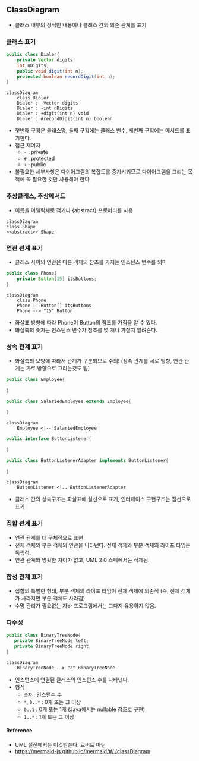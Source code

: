 ## ClassDiagram
- 클래스 내부의 정적인 내용이나 클래스 간의 의존 관계를 표기

### 클래스 표기
```java 
public class Dialer{
	private Vector digits;
	int nDigits;
	public void digit(int n);
	protected boolean recordDigit(int n);
}
```
```mermaid
classDiagram
	class Dialer
	Dialer : -Vector digits
	Dialer : -int nDigits
	Dialer : +digit(int n) void
	Dialer : #recordDigit(int n) boolean
```
- 첫번째 구획은 클래스명, 둘째 구획에는 클래스 변수, 세번째 구획에는 메서드를 표기한다.
- 접근 제어자
	- `-` : private
	- `#` : protected
	- `+` : public
- 불필요한 세부사항은 다이어그램의 복잡도를 증가시키므로 다이어그램을 그리는 목적에 꼭 필요한 것만 사용해야 한다.

### 추상클래스, 추상메서드
- 이름을 이탤릭체로 적거나 {abstract} 프로퍼티를 사용
```mermaid
classDiagram
class Shape
<<abstract>> Shape
```

### 연관 관계 표기
- 클래스 사이의 연관은 다른 객체의 참조를 가지는 인스턴스 변수를 의미
```java 
public class Phone{
	private Button[15] itsButtons;
}
```
```mermaid
classDiagram
	class Phone
	Phone : -Button[] itsButtons
	Phone --> "15" Button
```
- 화살표 방향에 따라 Phone이 Button의 참조를 가짐을 알 수 있다. 
- 화살촉의 숫자는 인스턴스 변수가 참조를 몇 개나 가질지 알려준다.

### 상속 관계 표기
- 화살촉의 모양에 따라서 관계가 구분되므로 주의! (상속 관계를 세로 방향, 연관 관계는 가로 방향으로 그리는것도 팁)
```java 
public class Employee{
	
}

public class SalariedEmployee extends Employee{
	
}
```
```mermaid
classDiagram
	Employee <|-- SalariedEmployee
```
```java 
public interface ButtonListener{
	
}

public class ButtonListenerAdapter implements ButtonListener{
	
}
```
```mermaid
classDiagram
	ButtonListener <|.. ButtonListenerAdapter 
```
- 클래스 간의 상속구조는 화살표에 실선으로 표기, 인터페이스 구현구조는 점선으로 표기

### 집합 관계 표기
- 연관 관계를 더 구체적으로 표현
- 전체 객체와 부분 객체의 연관을 나타낸다. 전체 객체와 부분 객체의 라이프 타임은 독립적.
- 연관 관계와 명확한 차이가 없고, UML 2.0 스펙에서는 삭제됨.

### 합성 관계 표기
- 집합의 특별한 형태, 부분 객체의 라이프 타임이 전체 객체에 의존적 (즉, 전체 객체가 사라지면 부분 객체도 사라짐)
- 수명 관리가 필요없는 자바 프로그램에서는 그다지 유용하지 않음.

### 다수성
 ```java 
public class BinaryTreeNode{
	private BinaryTreeNode left;
	private BinaryTreeNode right;
}
```
```mermaid
classDiagram
	BinaryTreeNode --> "2" BinaryTreeNode
```
- 인스턴스에 연결된 클래스의 인스턴스 수를 나타낸다.
- 형식
	- `숫자` : 인스턴수 수
	- `*`, `0..*` : 0개 또는 그 이상
	- `0..1` : 0개 또는 1개 (Java에서는 nullable 참조로 구현)
	- `1..*` : 1개 또는 그 이상



#### Reference
- UML 실전에서는 이것만쓴다. 로버트 마틴
- https://mermaid-js.github.io/mermaid/#/./classDiagram
